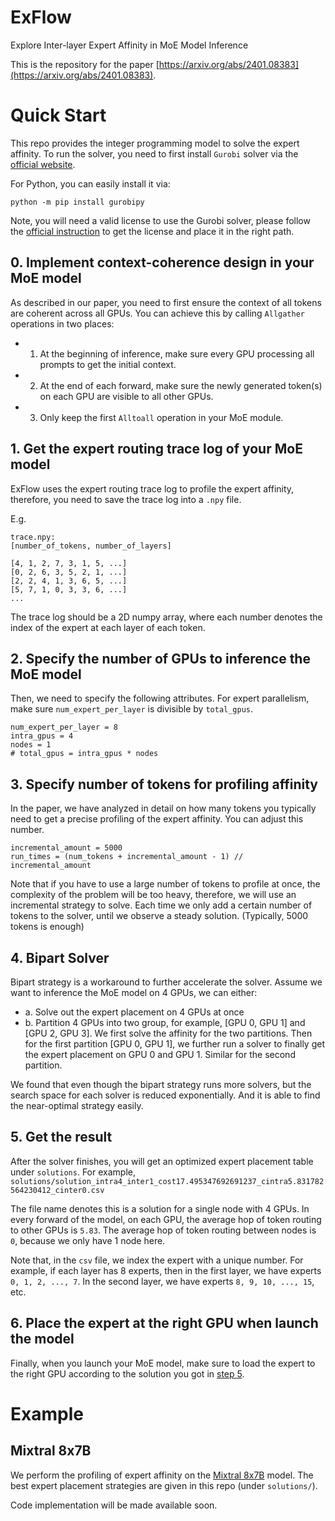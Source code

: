 # ExFlow
Explore Inter-layer Expert Affinity in MoE Model Inference

This is the repository for the paper [https://arxiv.org/abs/2401.08383](https://arxiv.org/abs/2401.08383).

# Quick Start

This repo provides the integer programming model to solve the expert affinity. To run the solver, you need to first install `Gurobi` solver via the [official website](https://support.gurobi.com/hc/en-us).

For Python, you can easily install it via:
```
python -m pip install gurobipy
```

Note, you will need a valid license to use the Gurobi solver, please follow the [official instruction](https://www.gurobi.com/academia/academic-program-and-licenses/) to get the license and place it in the right path.


## 0. Implement context-coherence design in your MoE model
As described in our paper, you need to first ensure the context of all tokens are coherent across all GPUs. You can achieve this by calling `Allgather` operations in two places:

- 1. At the beginning of inference, make sure every GPU processing all prompts to get the initial context.
- 2. At the end of each forward, make sure the newly generated token(s) on each GPU are visible to all other GPUs.
- 3. Only keep the first `Alltoall` operation in your MoE module.

## 1. Get the expert routing trace log of your MoE model

ExFlow uses the expert routing trace log to profile the expert affinity, therefore, you need to save the trace log into a `.npy` file.

E.g.

```
trace.npy:
[number_of_tokens, number_of_layers]

[4, 1, 2, 7, 3, 1, 5, ...]
[0, 2, 6, 3, 5, 2, 1, ...]
[2, 2, 4, 1, 3, 6, 5, ...]
[5, 7, 1, 0, 3, 3, 6, ...]
...
```

The trace log should be a 2D numpy array, where each number denotes the index of the expert at each layer of each token.

## 2. Specify the number of GPUs to inference the MoE model
Then, we need to specify the following attributes. For expert parallelism, make sure `num_expert_per_layer` is divisible by `total_gpus`.
```
num_expert_per_layer = 8
intra_gpus = 4
nodes = 1
# total_gpus = intra_gpus * nodes
```

## 3. Specify number of tokens for profiling affinity
In the paper, we have analyzed in detail on how many tokens you typically need to get a precise profiling of the expert affinity. You can adjust this number.
```
incremental_amount = 5000
run_times = (num_tokens + incremental_amount - 1) // incremental_amount
```

Note that if you have to use a large number of tokens to profile at once, the complexity of the problem will be too heavy, therefore, we will use an incremental strategy to solve. Each time we only add a certain number of tokens to the solver, until we observe a steady solution. (Typically, 5000 tokens is enough)

## 4. Bipart Solver
Bipart strategy is a workaround to further accelerate the solver. Assume we want to inference the MoE model on 4 GPUs, we can either:

- a. Solve out the expert placement on 4 GPUs at once
- b. Partition 4 GPUs into two group, for example, [GPU 0, GPU 1] and [GPU 2, GPU 3]. We first solve the affinity for the two partitions. Then for the first partition [GPU 0, GPU 1], we further run a solver to finally get the expert placement on GPU 0 and GPU 1. Similar for the second partition. 

We found that even though the bipart strategy runs more solvers, but the search space for each solver is reduced exponentially. And it is able to find the near-optimal strategy easily.

## 5. Get the result
After the solver finishes, you will get an optimized expert placement table under `solutions`. For example, `solutions/solution_intra4_inter1_cost17.495347692691237_cintra5.831782564230412_cinter0.csv`

The file name denotes this is a solution for a single node with 4 GPUs. In every forward of the model, on each GPU, the average hop of token routing to other GPUs is `5.83`. The average hop of token routing between nodes is `0`, because we only have 1 node here.

Note that, in the `csv` file, we index the expert with a unique number. For example, if each layer has 8 experts, then in the first layer, we have experts `0, 1, 2, ..., 7`. In the second layer, we have experts `8, 9, 10, ..., 15`, etc.

## 6. Place the expert at the right GPU when launch the model
Finally, when you launch your MoE model, make sure to load the expert to the right GPU according to the solution you got in [step 5](#5-get-the-result).

# Example

## Mixtral 8x7B
We perform the profiling of expert affinity on the [Mixtral 8x7B](https://mistral.ai/news/mixtral-of-experts/) model. The best expert placement strategies are given in this repo (under `solutions/`).

Code implementation will be made available soon.
